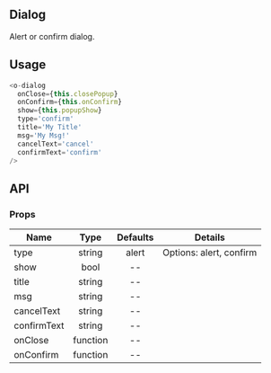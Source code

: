 ## Dialog  

Alert or confirm dialog.

## Usage

```js
<o-dialog
  onClose={this.closePopup}
  onConfirm={this.onConfirm}
  show={this.popupShow}
  type='confirm'
  title='My Title'
  msg='My Msg!'
  cancelText='cancel'
  confirmText='confirm'
/>
```

## API

### Props

|  **Name**  | **Type**        | **Defaults**  | **Details**  |
| ------------- |:-------------:|:-----:|:-------------:|
| type  | string |   alert    |   Options: alert, confirm    |
| show  | bool |   --    |           |
| title  | string |   --    |           |
| msg  | string |    --   |           |
| cancelText  | string |   --    |           |
| confirmText  | string |   --    |           |
| onClose  |function |    --   |           |
| onConfirm  | function |    --   |           |